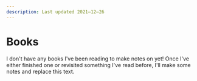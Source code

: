 ```yaml
---
description: Last updated 2021—12—26
---
```


# Books

I don't have any books I've been reading to make notes on yet! Once I've either finished one or revisited something I've read before, I'll make some notes and replace this text.
